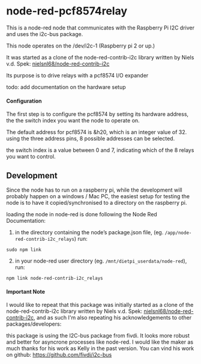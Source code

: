 # node-red-pcf8574relay
This is a node-red node that communicates with the Raspberry Pi I2C driver and uses the i2c-bus package.

This node operates on the /dev/i2c-1 (Raspberry pi 2 or up.)

It was started as a clone of the node-red-contrib-i2c library written by Niels v.d. Spek: [nielsnl68/node-red-contrib-i2c](https://github.com/nielsnl68/node-red-contrib-i2c.git)

Its purpose is to drive relays with a pcf8574 I/O expander

todo: add documentation on the hardware setup

#### Configuration
The first step is to configure the pcf8574 by setting its hardware address, the the switch index you want the node to operate on.

The default address for pcf8574 is &h20, which is an integer value of 32. using the three address pins, 8 possible addresses can be selected.

the switch index is a value between 0 and 7, indicating which of the 8 relays you want to control.

Development
-----------

Since the node has to run on a raspberry pi, while the development will probably happen on a windows / Mac PC, the easiest setup for testing the node is to have it copied/synchronised to a directory on the raspberry pi. 

loading the node in node-red is done following the Node Red Documentation:

1. in the directory containing the node’s package.json file, (eg. `/app/node-red-contrib-i2c_relays`) run:
```
sudo npm link
```
2. in your node-red user directory (eg. `/mnt/dietpi_userdata/node-red`), run:

``` 
npm link node-red-contrib-i2c_relays
```

#### Important Note
I would like to repeat that this package was initially started as a clone of the node-red-contrib-i2c library written by Niels v.d. Spek: [nielsnl68/node-red-contrib-i2c](https://github.com/nielsnl68/node-red-contrib-i2c.git), and as such I'm also repeating his acknowledgements to other packages/developers:

this package is  using the I2C-bus package from fivdi. It looks more robust and better for asyncrone processes like node-red. I would like the maker as much thanks for his work as Kelly in the past version. You can vind his work on github: https://github.com/fivdi/i2c-bus
